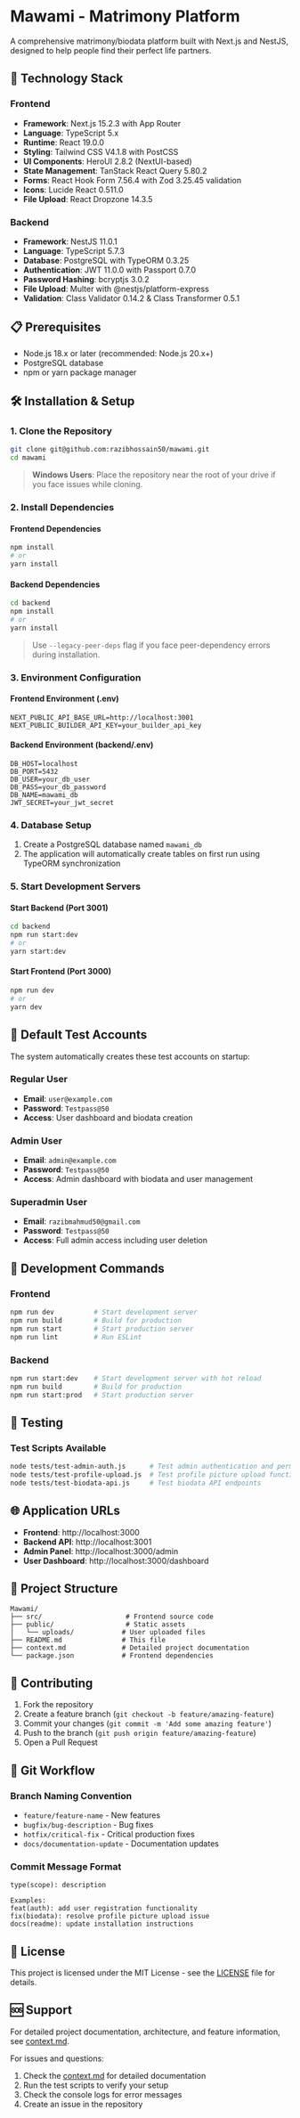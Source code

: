 # Mawami - Matrimony Platform

A comprehensive matrimony/biodata platform built with Next.js and NestJS, designed to help people find their perfect life partners.

## 🚀 Technology Stack

### Frontend
- **Framework**: Next.js 15.2.3 with App Router
- **Language**: TypeScript 5.x
- **Runtime**: React 19.0.0
- **Styling**: Tailwind CSS V4.1.8 with PostCSS
- **UI Components**: HeroUI 2.8.2 (NextUI-based)
- **State Management**: TanStack React Query 5.80.2
- **Forms**: React Hook Form 7.56.4 with Zod 3.25.45 validation
- **Icons**: Lucide React 0.511.0
- **File Upload**: React Dropzone 14.3.5

### Backend
- **Framework**: NestJS 11.0.1
- **Language**: TypeScript 5.7.3
- **Database**: PostgreSQL with TypeORM 0.3.25
- **Authentication**: JWT 11.0.0 with Passport 0.7.0
- **Password Hashing**: bcryptjs 3.0.2
- **File Upload**: Multer with @nestjs/platform-express
- **Validation**: Class Validator 0.14.2 & Class Transformer 0.5.1

## 📋 Prerequisites

- Node.js 18.x or later (recommended: Node.js 20.x+)
- PostgreSQL database
- npm or yarn package manager

## 🛠️ Installation & Setup

### 1. Clone the Repository
```bash
git clone git@github.com:razibhossain50/mawami.git
cd mawami
```

> **Windows Users**: Place the repository near the root of your drive if you face issues while cloning.

### 2. Install Dependencies

#### Frontend Dependencies
```bash
npm install
# or
yarn install
```

#### Backend Dependencies
```bash
cd backend
npm install
# or
yarn install
```

> Use `--legacy-peer-deps` flag if you face peer-dependency errors during installation.

### 3. Environment Configuration

#### Frontend Environment (.env)
```env
NEXT_PUBLIC_API_BASE_URL=http://localhost:3001
NEXT_PUBLIC_BUILDER_API_KEY=your_builder_api_key
```

#### Backend Environment (backend/.env)
```env
DB_HOST=localhost
DB_PORT=5432
DB_USER=your_db_user
DB_PASS=your_db_password
DB_NAME=mawami_db
JWT_SECRET=your_jwt_secret
```

### 4. Database Setup
1. Create a PostgreSQL database named `mawami_db`
2. The application will automatically create tables on first run using TypeORM synchronization

### 5. Start Development Servers

#### Start Backend (Port 3001)
```bash
cd backend
npm run start:dev
# or
yarn start:dev
```

#### Start Frontend (Port 3000)
```bash
npm run dev
# or
yarn dev
```

## 🎯 Default Test Accounts

The system automatically creates these test accounts on startup:

### Regular User
- **Email**: `user@example.com`
- **Password**: `Testpass@50`
- **Access**: User dashboard and biodata creation

### Admin User
- **Email**: `admin@example.com`
- **Password**: `Testpass@50`
- **Access**: Admin dashboard with biodata and user management

### Superadmin User
- **Email**: `razibmahmud50@gmail.com`
- **Password**: `Testpass@50`
- **Access**: Full admin access including user deletion

## 🔧 Development Commands

### Frontend
```bash
npm run dev          # Start development server
npm run build        # Build for production
npm run start        # Start production server
npm run lint         # Run ESLint
```

### Backend
```bash
npm run start:dev    # Start development server with hot reload
npm run build        # Build for production
npm run start:prod   # Start production server
```

## 🧪 Testing

### Test Scripts Available
```bash
node tests/test-admin-auth.js      # Test admin authentication and permissions
node tests/test-profile-upload.js  # Test profile picture upload functionality
node tests/test-biodata-api.js     # Test biodata API endpoints
```

## 🌐 Application URLs

- **Frontend**: http://localhost:3000
- **Backend API**: http://localhost:3001
- **Admin Panel**: http://localhost:3000/admin
- **User Dashboard**: http://localhost:3000/dashboard

## 📁 Project Structure

```
Mawami/
├── src/                     # Frontend source code
├── public/                  # Static assets
│   └── uploads/            # User uploaded files
├── README.md               # This file
├── context.md              # Detailed project documentation
└── package.json            # Frontend dependencies
```

## 🤝 Contributing

1. Fork the repository
2. Create a feature branch (`git checkout -b feature/amazing-feature`)
3. Commit your changes (`git commit -m 'Add some amazing feature'`)
4. Push to the branch (`git push origin feature/amazing-feature`)
5. Open a Pull Request

## 📝 Git Workflow

### Branch Naming Convention
- `feature/feature-name` - New features
- `bugfix/bug-description` - Bug fixes
- `hotfix/critical-fix` - Critical production fixes
- `docs/documentation-update` - Documentation updates

### Commit Message Format
```
type(scope): description

Examples:
feat(auth): add user registration functionality
fix(biodata): resolve profile picture upload issue
docs(readme): update installation instructions
```

## 📄 License

This project is licensed under the MIT License - see the [LICENSE](LICENSE) file for details.

## 🆘 Support

For detailed project documentation, architecture, and feature information, see [context.md](context.md).

For issues and questions:
1. Check the [context.md](context.md) for detailed documentation
2. Run the test scripts to verify your setup
3. Check the console logs for error messages
4. Create an issue in the repository